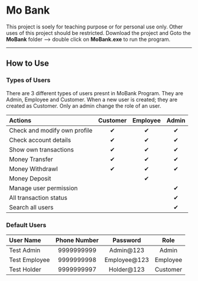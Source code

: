 # Mo Bank

This project is soely for teaching purpose or for personal use only. Other uses of this project should be restricted.
Download the project and Goto the <b>MoBank</b> folder --> double click on <b>MoBank.exe</b> to run the program.

----------------------------
## How to Use

### Types of Users
There are 3 different types of users presnt in MoBank Program. They are Admin, Employee and Customer.
When a new user is created; they are created as Customer. Only an admin change the role of an user.

Actions | Customer | Employee | Admin
| :--- | :---: | :---: | :---:
Check and modify own profile | ✔ | ✔ | ✔
Check account details  | ✔ | ✔ | ✔
Show own transactions | ✔ | ✔ | ✔
Money Transfer | ✔ | ✔ | ✔
Money Withdrawl | ✔ | ✔ | ✔
Money Deposit |  | ✔ | 
Manage user permission |  |  | ✔
All transaction status |  |  | ✔
Search all users |  |  | ✔

### Default Users
User Name | Phone Number | Password | Role
| :--- | :---: | :---: | :---:
Test Admin | 9999999999 | Admin@123 | Admin
Test Employee | 9999999998 | Employee@123 | Employee
Test Holder | 9999999997 | Holder@123 | Customer
